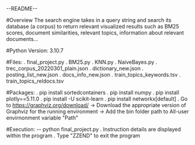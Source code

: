 --README--

#Overview
	The search engine takes in a query string and search its database (a corpus)
	to return relevant visualized results such as BM25 scores, document similarities,
	relevant topics, information about relevant documents... 

#Python Version: 3.10.7

#Files:
	. final_project.py
	. BM25.py
	. KNN.py
	. NaiveBayes.py
	. trec_corpus_20220301_plain.json
	. dictionary_new.json
	. posting_list_new.json
	. docs_info_new.json
	. train_topics_keywords.tsv
	. train_topics_reldocs.tsv
	
#Packages:
	. pip install sortedcontainers
	. pip install numpy
	. pip install plotly==5.11.0
	. pip install -U scikit-learn
	. pip install networkx[default]
	. Go to https://graphviz.org/download/ -> Download the appropriate version of Graphviz for the running environment 
	-> Add the bin folder path to All-user envirnonment variable "Path"

#Execution: 
	-- python final_project.py
	. Instruction details are displayed within the program
	. Type "ZZEND" to exit the program
	
	